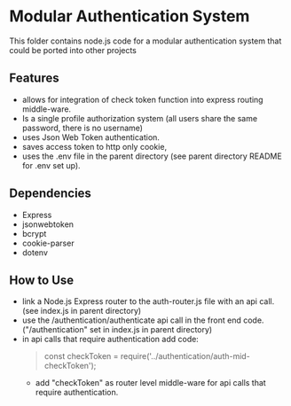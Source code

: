 # Modular Authentication System  
  
This folder contains node.js code for a modular authentication system that could be ported into other projects

## Features
- allows for integration of check token function into express routing middle-ware.
- Is a single profile authorization system (all users share the same password, there is no username)
- uses Json Web Token authentication.
- saves access token to http only cookie,
- uses the .env file in the parent directory (see parent directory README for .env set up).

## Dependencies
- Express
- jsonwebtoken
- bcrypt
- cookie-parser
- dotenv


## How to Use

- link a Node.js Express router to the auth-router.js file with an api call. (see index.js in parent directory)
- use the /authentication/authenticate api call in the front end code. ("/authentication" set in index.js in parent directory)
- in api calls that require authentication add code:
	> const checkToken = require('../authentication/auth-mid-checkToken');
	- add "checkToken" as router level middle-ware for api calls that require authentication.
